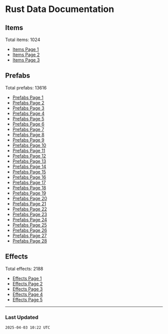 # Rust Data Documentation
## Items
Total items: 1024  

- [Items Page 1](Items/page_1.md)
- [Items Page 2](Items/page_2.md)
- [Items Page 3](Items/page_3.md)

## Prefabs
Total prefabs: 13616  

- [Prefabs Page 1](Prefabs/page_1.md)
- [Prefabs Page 2](Prefabs/page_2.md)
- [Prefabs Page 3](Prefabs/page_3.md)
- [Prefabs Page 4](Prefabs/page_4.md)
- [Prefabs Page 5](Prefabs/page_5.md)
- [Prefabs Page 6](Prefabs/page_6.md)
- [Prefabs Page 7](Prefabs/page_7.md)
- [Prefabs Page 8](Prefabs/page_8.md)
- [Prefabs Page 9](Prefabs/page_9.md)
- [Prefabs Page 10](Prefabs/page_10.md)
- [Prefabs Page 11](Prefabs/page_11.md)
- [Prefabs Page 12](Prefabs/page_12.md)
- [Prefabs Page 13](Prefabs/page_13.md)
- [Prefabs Page 14](Prefabs/page_14.md)
- [Prefabs Page 15](Prefabs/page_15.md)
- [Prefabs Page 16](Prefabs/page_16.md)
- [Prefabs Page 17](Prefabs/page_17.md)
- [Prefabs Page 18](Prefabs/page_18.md)
- [Prefabs Page 19](Prefabs/page_19.md)
- [Prefabs Page 20](Prefabs/page_20.md)
- [Prefabs Page 21](Prefabs/page_21.md)
- [Prefabs Page 22](Prefabs/page_22.md)
- [Prefabs Page 23](Prefabs/page_23.md)
- [Prefabs Page 24](Prefabs/page_24.md)
- [Prefabs Page 25](Prefabs/page_25.md)
- [Prefabs Page 26](Prefabs/page_26.md)
- [Prefabs Page 27](Prefabs/page_27.md)
- [Prefabs Page 28](Prefabs/page_28.md)

## Effects
Total effects: 2188  

- [Effects Page 1](Effects/page_1.md)
- [Effects Page 2](Effects/page_2.md)
- [Effects Page 3](Effects/page_3.md)
- [Effects Page 4](Effects/page_4.md)
- [Effects Page 5](Effects/page_5.md)

---
### Last Updated
`2025-04-03 10:22 UTC`

